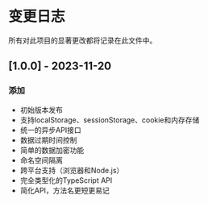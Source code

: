 # 变更日志

所有对此项目的显著更改都将记录在此文件中。

## [1.0.0] - 2023-11-20

### 添加
- 初始版本发布
- 支持localStorage、sessionStorage、cookie和内存存储
- 统一的异步API接口
- 数据过期时间控制
- 简单的数据加密功能
- 命名空间隔离
- 跨平台支持（浏览器和Node.js）
- 完全类型化的TypeScript API
- 简化API，方法名更短更易记 